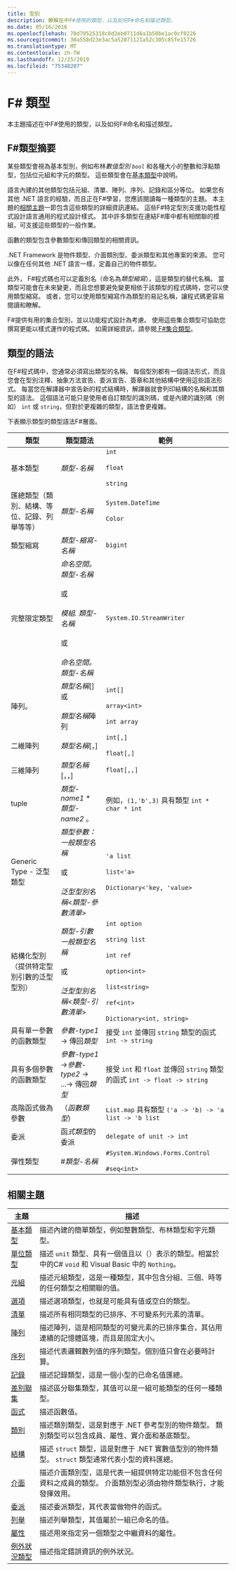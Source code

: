 ```yaml
---
title: 型別
description: 瞭解在中F#使用的類型，以及如何F#命名和描述類型。
ms.date: 05/16/2016
ms.openlocfilehash: 70d79525318c8d2eb0711d6a1b50be1ac0cf0226
ms.sourcegitcommit: 30a558d23e3ac5a52071121a52c305c85fe15726
ms.translationtype: MT
ms.contentlocale: zh-TW
ms.lasthandoff: 12/25/2019
ms.locfileid: "75348207"
---
```

# <a name="f-types"></a>F# 類型

本主題描述在中F#使用的類型，以及如何F#命名和描述類型。

## <a name="summary-of-f-types"></a>F#類型摘要

某些類型會視為基本型別，例如布林*數值型別 `bool`* 和各種大小的整數和浮點類型，包括位元組和字元的類型。 這些類型會在[基本類型](basic-types.md)中說明。

語言內建的其他類型包括元組、清單、陣列、序列、記錄和區分等位。 如果您有其他 .NET 語言的經驗，而且正在F#學習，您應該閱讀每一種類型的主題。 本主題的[相關主題](https://msdn.microsoft.com/library/#rel)一節包含這些類型的詳細資訊連結。 這些F#特定型別支援功能性程式設計語言通用的程式設計樣式。 其中許多類型在連結F#庫中都有相關聯的模組，可支援這些類型的一般作業。

函數的類型包含參數類型和傳回類型的相關資訊。

.NET Framework 是物件類型、介面類別型、委派類型和其他專案的來源。 您可以像在任何其他 .NET 語言一樣，定義自己的物件類型。

此外， F#程式碼也可以定義別名（命名為*類型縮寫*），這是類型的替代名稱。 當類型可能會在未來變更，而且您想要避免變更相依于該類型的程式碼時，您可以使用類型縮寫。 或者，您可以使用類型縮寫作為類型的易記名稱，讓程式碼更容易閱讀和瞭解。

F#提供有用的集合型別，並以功能程式設計為考慮。 使用這些集合類型可協助您撰寫更能以樣式運作的程式碼。 如需詳細資訊，請參閱[ F#集合類型](fsharp-collection-types.md)。

## <a name="syntax-for-types"></a>類型的語法

在F#程式碼中，您通常必須寫出類型的名稱。 每個型別都有一個語法形式，而且您會在型別注釋、抽象方法宣告、委派宣告、簽章和其他結構中使用這些語法形式。 每當您在解譯器中宣告新的程式結構時，解譯器就會列印結構的名稱和其類型的語法。 這個語法可能只是使用者自訂類型的識別碼，或是內建的識別碼（例如） `int` 或 `string`，但對於更複雜的類型，語法會更複雜。

下表顯示類型的類型語法F#層面。

|類型|類型語法|範例|
|----|-----------|--------|
|基本類型|*類型-名稱*|`int`<br /><br />`float`<br /><br />`string`|
|匯總類型（類別、結構、等位、記錄、列舉等等）|*類型-名稱*|`System.DateTime`<br /><br />`Color`|
|類型縮寫|*類型-縮寫-名稱*|`bigint`|
|完整限定類型|*命名空間。類型-名稱*<br /><br />或<br /><br />*模組. 類型-名稱*<br /><br />或<br /><br />*命名空間。類型-名稱*|`System.IO.StreamWriter`|
|陣列。|*類型名稱*[] 或<br /><br />*類型名稱*陣列|`int[]`<br /><br />`array<int>`<br /><br />`int array`|
|二維陣列|*類型名稱*[，]|`int[,]`<br /><br />`float[,]`|
|三維陣列|*類型名稱*[，，]|`float[,,]`|
|tuple|*類型-name1* &#42; *類型-name2* 。|例如，`(1,'b',3)` 具有類型 `int * char * int`|
|Generic Type - 泛型類型|*類型參數：* *一般類型名稱*<br /><br />或<br /><br />*泛型型別名稱*&lt;*類型-參數清單*&gt;|`'a list`<br /><br />`list<'a>`<br /><br />`Dictionary<'key, 'value>`|
|結構化型別（提供特定型別引數的泛型型別）|*類型-引數* *一般類型名稱*<br /><br />或<br /><br />*泛型型別名稱*&lt;*類型-引數清單*&gt;|`int option`<br /><br />`string list`<br /><br />`int ref`<br /><br />`option<int>`<br /><br />`list<string>`<br /><br />`ref<int>`<br /><br />`Dictionary<int, string>`|
|具有單一參數的函數類型|*參數-type1* -&gt; 傳回*類型*|接受 `int` 並傳回 `string` 類型的函式 `int -> string`|
|具有多個參數的函數類型|*參數-type1* -&gt;*參數-type2* -&gt; ...-&gt; 傳回*類型*|接受 `int` 和 `float` 並傳回 `string` 類型的函式 `int -> float -> string`|
|高階函式做為參數|（*函數類型*）|`List.map` 具有類型 `('a -> 'b) -> 'a list -> 'b list`|
|委派|函*式類型*的委派|`delegate of unit -> int`|
|彈性類型|#*類型-名稱*|`#System.Windows.Forms.Control`<br /><br />`#seq<int>`|

## <a name="related-topics"></a>相關主題

|主題|描述|
|-----|-----------|
|[基本類型](basic-types.md)|描述內建的簡單類型，例如整數類型、布林類型和字元類型。|
|[單位類型](unit-type.md)|描述 `unit` 類型、具有一個值且以（）表示的類型。相當於中的C# `void` 和 Visual Basic 中的 `Nothing`。|
|[元組](tuples.md)|描述元組類型，這是一種類型，其中包含分組、三個、時等的任何類型之相關聯的值。|
|[選項](options.md)|描述選項類型，也就是可能具有值或空白的類型。|
|[清單](lists.md)|描述所有相同類型的已排序、不可變系列元素的清單。|
|[陣列](arrays.md)|描述陣列，這是相同類型的可變元素的已排序集合，其佔用連續的記憶體區塊，而且是固定大小。|
|[序列](sequences.md)|描述代表邏輯數列值的序列類型。個別值只會在必要時計算。|
|[記錄](records.md)|描述記錄類型，這是一個小型的已命名值匯總。|
|[差別聯集](discriminated-unions.md)|描述區分聯集類型，其值可以是一組可能類型的任何一種類型。|
|[函式](./functions/index.md)|描述函數值。|
|[類別](classes.md)|描述類別類型，這是對應于 .NET 參考型別的物件類型。 類別類型可以包含成員、屬性、實介面和基底類型。|
|[結構](structures.md)|描述 `struct` 類型，這是對應于 .NET 實數值型別的物件類型。 `struct` 類型通常代表小型的資料匯總。|
|[介面](interfaces.md)|描述介面類別型，這是代表一組提供特定功能但不包含任何資料之成員的類型。 介面類別型必須由物件類型執行，才能發揮效用。|
|[委派](delegates.md)|描述委派類型，其代表當做物件的函式。|
|[列舉](enumerations.md)|描述列舉類型，其值屬於一組已命名的值。|
|[屬性](attributes.md)|描述用來指定另一個類型之中繼資料的屬性。|
|[例外狀況類型](./exception-handling/exception-types.md)|描述指定錯誤資訊的例外狀況。|
